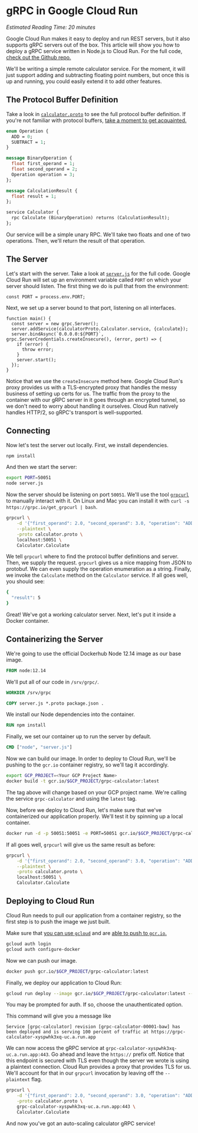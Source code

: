 # gRPC in Google Cloud Run

*Estimated Reading Time: 20 minutes*

Google Cloud Run makes it easy to deploy and run REST servers, but it also
supports gRPC servers out of the box. This article will show you how to
deploy a gRPC service written in Node.js to Cloud Run. For the full code, [check
out the Github repo.](https://github.com/grpc-ecosystem/grpc-cloud-run-example)

We'll be writing a simple remote calculator service. For the moment, it will
just support adding and subtracting floating point numbers, but once this is up
and running, you could easily extend it to add other features.

## The Protocol Buffer Definition

Take a look in [`calculator.proto`](calculator.proto) to see the full protocol buffer definition. If
you're not familiar with protocol buffers,
[take a moment to get acquainted.](https://developers.google.com/protocol-buffers)

```protobuf
enum Operation {
  ADD = 0;
  SUBTRACT = 1;
}

message BinaryOperation {
  float first_operand = 1;
  float second_operand = 2;
  Operation operation = 3;
};

message CalculationResult {
  float result = 1;
};

service Calculator {
  rpc Calculate (BinaryOperation) returns (CalculationResult);
};
```

Our service will be a simple unary RPC. We'll take two floats and one of two
operations. Then, we'll return the result of that operation.

## The Server

Let's start with the server. Take a look at [`server.js`](server.js) for the full code.
Google Cloud Run will set up an environment variable called `PORT` on which your
server should listen. The first thing we do is pull that from the environment:

```node
const PORT = process.env.PORT;
```

Next, we set up a server bound to that port, listening on all interfaces.

```node
function main() {
  const server = new grpc.Server();
  server.addService(calculatorProto.Calculator.service, {calculate});
  server.bindAsync(`0.0.0.0:${PORT}`, grpc.ServerCredentials.createInsecure(), (error, port) => {
    if (error) {
      throw error;
    }
    server.start();
  });
}
```

Notice that we use the `createInsecure` method here. Google Cloud Run's proxy
provides us with a TLS-encrypted proxy that handles the messy business of
setting up certs for us. The traffic from the proxy to the container with our
gRPC server in it goes through an encrypted tunnel, so we don't need to worry
about handling it ourselves. Cloud Run natively handles HTTP/2, so gRPC's
transport is well-supported.

## Connecting

Now let's test the server out locally. First, we install dependencies.

```bash
npm install
```

And then we start the server:

```bash
export PORT=50051
node server.js
```

Now the server should be listening on port `50051`. We'll use the tool
[`grpcurl`](https://github.com/fullstorydev/grpcurl) to manually interact with it.
On Linux and Mac you can install it with `curl -s https://grpc.io/get_grpcurl | bash`.

```bash
grpcurl \
    -d '{"first_operand": 2.0, "second_operand": 3.0, "operation": "ADD"}' \
    --plaintext \
    -proto calculator.proto \
    localhost:50051 \
    Calculator.Calculate
```

We tell `grpcurl` where to find the protocol buffer definitions and server.
Then, we supply the request. `grpcurl` gives us a nice mapping from JSON to
protobuf. We can even supply the operation enumeration as a string. Finally, we
invoke the `Calculate` method on the `Calculator` service. If all goes well, you
should see:

```bash
{
  "result": 5
}
```

Great! We've got a working calculator server. Next, let's put it inside a
Docker container.

## Containerizing the Server

We're going to use the official Dockerhub Node 12.14 image as our base image.

```Dockerfile
FROM node:12.14
```

We'll put all of our code in `/srv/grpc/`.

```Dockerfile
WORKDIR /srv/grpc

COPY server.js *.proto package.json .
```

We install our Node dependencies into the container.

```Dockerfile
RUN npm install
```

Finally, we set our container up to run the server by default.

```Dockerfile
CMD ["node", "server.js"]
```

Now we can build our image. In order to deploy to Cloud Run, we'll be pushing to
the `gcr.io` container registry, so we'll tag it accordingly.

```bash
export GCP_PROJECT=<Your GCP Project Name>
docker build -t gcr.io/$GCP_PROJECT/grpc-calculator:latest
```

The tag above will change based on your GCP project name. We're calling the
service `grpc-calculator` and using the `latest` tag.

Now, before we deploy to Cloud Run, let's make sure that we've containerized our
application properly. We'll test it by spinning up a local container.

```bash
docker run -d -p 50051:50051 -e PORT=50051 gcr.io/$GCP_PROJECT/grpc-calculator:latest
```

If all goes well, `grpcurl` will give us the same result as before:

```bash
grpcurl \
    -d '{"first_operand": 2.0, "second_operand": 3.0, "operation": "ADD"}' \
    --plaintext \
    -proto calculator.proto \
    localhost:50051 \
    Calculator.Calculate
```

## Deploying to Cloud Run

Cloud Run needs to pull our application from a container registry, so the first
step is to push the image we just built.

Make sure that [you can use `gcloud`](https://cloud.google.com/sdk/gcloud/reference/auth/login)
and are [able to push to `gcr.io`.](https://cloud.google.com/container-registry/docs/pushing-and-pulling)

```bash
gcloud auth login
gcloud auth configure-docker
```

Now we can push our image.

```bash
docker push gcr.io/$GCP_PROJECT/grpc-calculator:latest
```

Finally, we deploy our application to Cloud Run:

```bash
gcloud run deploy --image gcr.io/$GCP_PROJECT/grpc-calculator:latest --platform managed
```

You may be prompted for auth. If so, choose the unauthenticated option.

This command will give you a message like
```
Service [grpc-calculator] revision [grpc-calculator-00001-baw] has been deployed and is serving 100 percent of traffic at https://grpc-calculator-xyspwhk3xq-uc.a.run.app
```

We can now access the gRPC service at
`grpc-calculator-xyspwhk3xq-uc.a.run.app:443`. Go ahead and leave the `https://`
prefix off. Notice that this endpoint is secured with TLS even though the server
we wrote is using a plaintext connection. Cloud Run provides a proxy that
provides TLS for us. We'll account for that in our `grpcurl` invocation by
leaving off the `--plaintext` flag.

```bash
grpcurl \
    -d '{"first_operand": 2.0, "second_operand": 3.0, "operation": "ADD"}' \
    -proto calculator.proto \
    grpc-calculator-xyspwhk3xq-uc.a.run.app:443 \
    Calculator.Calculate
```

And now you've got an auto-scaling calculator gRPC service!
